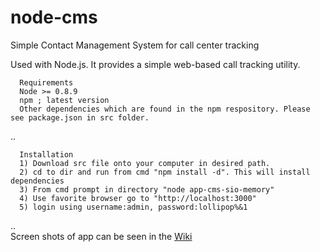 node-cms
========

Simple  Contact Management System for call center tracking

  Used with Node.js. It provides a simple web-based call tracking
  utility.
  

      
      Requirements
      Node >= 0.8.9
      npm ; latest version
      Other dependencies which are found in the npm respository. Please see package.json in src folder.
 ..
 
      Installation
      1) Download src file onto your computer in desired path.
      2) cd to dir and run from cmd "npm install -d". This will install dependencies
      3) From cmd prompt in directory "node app-cms-sio-memory"
      4) Use favorite browser go to "http://localhost:3000"
      5) login using username:admin, password:lollipop%&1
 ..      
 Screen shots of app can be seen in the
     [Wiki](https://github.com/mnjrupp/node-cms/wiki)
    
        
